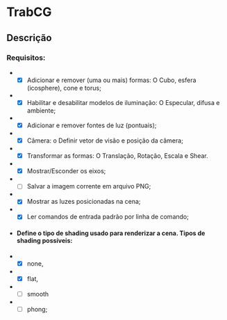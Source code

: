 # TrabCG

## Descrição

### Requisitos:
* - [x] Adicionar e remover (uma ou mais) formas: O Cubo, esfera (icosphere), cone e torus;
* - [x] Habilitar e desabilitar modelos de iluminação: O Especular, difusa e ambiente;
* - [x] Adicionar e remover fontes de luz (pontuais);
* - [x] Câmera: o Definir vetor de visão e posição da câmera;
* - [x] Transformar as formas: O Translação, Rotação, Escala e Shear.
* - [x] Mostrar/Esconder os eixos;
* - [ ] Salvar a imagem corrente em arquivo PNG;
* - [x] Mostrar as luzes posicionadas na cena;
* - [x] Ler comandos de entrada padrão por linha de comando;
* #### Define o tipo de shading usado para renderizar a cena. Tipos de shading possíveis: 
* - [x] none, 
* - [x] flat, 
* - [ ] smooth 
* - [ ] phong;
